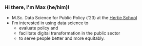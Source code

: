 ### Hi there, I'm Max (he/him)!

- M.Sc. Data Science for Public Policy ('23) at the [Hertie School](https://www.hertie-school.org/en/)
- I'm interested in using data science to 
  - evaluate policy and
  - facilitate digital transformation in the public sector
  - to serve people better and more equitably.

